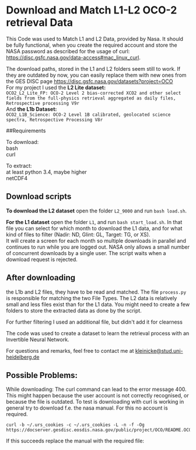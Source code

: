 # Download and Match L1-L2 OCO-2 retrieval Data

This Code was used to Match L1 and L2 Data, provided by Nasa. It should be fully functional, when you create the required account and store the NASA password as described for the usage of curl: https://disc.gsfc.nasa.gov/data-access#mac_linux_curl.

The download paths, stored in the L1 and L2 folders seem still to work. If they are outdated by now, you can easily replace them with new ones from the GES DISC page https://disc.gsfc.nasa.gov/datasets?project=OCO  
For my project I used the **L2 Lite dataset:**  
`OCO2_L2_Lite_FP: OCO-2 Level 2 bias-corrected XCO2 and other select fields from the full-physics retrieval aggregated as daily files, Retrospective processing V9r`  
And **the L1b Dataset:**  
`OCO2_L1B_Science: OCO-2 Level 1B calibrated, geolocated science spectra, Retrospective Processing V8r`  

##Requirements

To download:  
bash  
curl

To extract:  
at least python 3.4, maybe higher  
netCDF4

## Download scripts

**To download the L2 dataset** open the folder `L2_9000` and run `bash load.sh`.

**For the L1 dataset** open the folder `L1`, and run `bash start_load.sh`. In that file you can select for which month to download the L1 data, and for what kind of files to filter (Nadir: ND, Glint: GL, Target: TG, or XS).  
It will create a screen for each month so multiple downloads in parallel and continues to run while you are logged out.
NASA only allows a small number of concurrent downloads by a single user. The script waits when a download request is rejected.  


## After downloading 
the L1b and L2 files, they have to be read and matched.
The file `process.py` is responsible for matching the two File Types. The L2 data is relatively small and less files exist than for the L1 data. You might need to create a few folders to store the extracted data as done by the script.

For further filtering I used an additional file, but didn't add it for clearness

The code was used to create a dataset to learn the retrieval process with an Invertible Neural Network.

For questions and remarks, feel free to contact me at kleinicke@stud.uni-heidelberg.de

## Possible Problems:

While downloading: The curl command can lead to the error message 400. This might happen because the user account is not correctly recognised, or because the file is outdated. To test is downloading with curl is working in general try to download f.e. the nasa manual. For this no account is required. 

```
curl -b ~/.urs_cookies -c ~/.urs_cookies -L -n -f -Og https://docserver.gesdisc.eosdis.nasa.gov/public/project/OCO/README.OCO2.pdf
```

If this succeeds replace the manual with the required file: 

